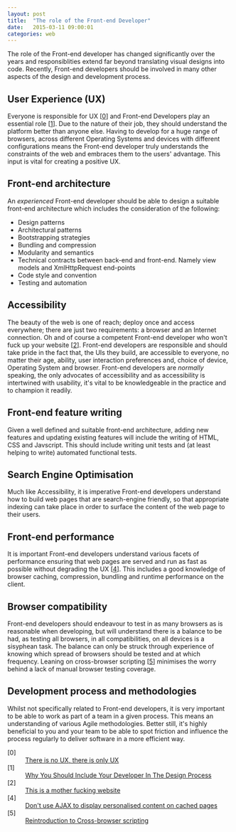 ```yaml
---
layout: post
title:  "The role of the Front-end Developer"
date:   2015-03-11 09:00:01
categories: web
---
```


The role of the Front-end developer has changed significantly over the years and responsiblities extend far beyond translating visual designs into code. Recently, Front-end developers should be involved in many other aspects of the design and development process.

## User Experience (UX)

Everyone is responsible for UX [[0](#ref0)] and Front-end Developers play an essential role [[1](#ref1)]. Due to the nature of their job, they should understand the platform better than anyone else. Having to develop for a huge range of browsers, across different Operating Systems and devices with different configurations means the Front-end developer truly understands the constraints of the web and embraces them to the users' advantage. This input is vital for creating a positive UX.

## Front-end architecture

An *experienced* Front-end developer should be able to design a suitable front-end architecture which includes the consideration of the following:

* Design patterns
* Architectural patterns
* Bootstrapping strategies
* Bundling and compression
* Modularity and semantics
* Technical contracts between back-end and front-end. Namely view models and XmlHttpRequest end-points
* Code style and convention
* Testing and automation

## Accessibility

The beauty of the web is one of reach; deploy once and access everywhere; there are just two requirements: a browser and an Internet connection. Oh and of course a competent Front-end developer who won't fuck up your website [[2](#ref2)]. Front-end developers are responsible and should take pride in the fact that, the UIs they build, are accessible to everyone, no matter their age, ability, user interaction preferences and, choice of device, Operating System and browser. Front-end developers are *normally* speaking, the only advocates of accessibility and as accessibility is intertwined with usability, it's vital to be knowledgeable in the practice and to champion it readily.

## Front-end feature writing

Given a well defined and suitable front-end architecture, adding new features and updating existing features will include the writing of HTML, CSS and Javscript. This should include writing unit tests and (at least helping to write) automated functional tests.

## Search Engine Optimisation

Much like Accessibility, it is imperative Front-end developers understand how to build web pages that are search-engine friendly, so that appropriate indexing can take place in order to surface the content of the web page to their users.

## Front-end performance

It is important Front-end developers understand various facets of performance ensuring that web pages are served and run as fast as possible without degrading the UX [[4](#ref4)]. This includes a good knowledge of browser caching, compression, bundling and runtime performance on the client.

## Browser compatibility

Front-end developers should endeavour to test in as many browsers as is reasonable when developing, but will understand there is a balance to be had, as testing all browsers, in all compatibilities, on all devices is a sisyphean task. The balance can only be struck through experience of knowing which spread of browsers should be tested and at which frequency. Leaning on cross-browser scripting [[5](#ref5)] minimises the worry behind a lack of manual browser testing coverage.

## Development process and methodologies

Whilst not specifically related to Front-end developers, it is very important to be able to work as part of a team in a given process. This means an understanding of various Agile methodologies. Better still, it's highly beneficial to you and your team to be able to spot friction and influence the process regularly to deliver software in a more efficient way.

<dl>
	<dt class="citation" id="ref0">[0]</dt>
	<dd><a href="http://www.disambiguity.com/there-is-no-ux/">There is no UX, there is only UX</a></dd>
	<dt class="citation" id="ref1">[1]</dt>
	<dd><a href="http://www.smashingmagazine.com/2014/11/21/why-you-should-include-your-developer-in-the-design-process/">Why You Should Include Your Developer In The Design Process</a></dd>
	<dt class="citation" id="ref2">[2]</dt>
	<dd><a href="http://www.motherfuckingwebsite.com">This is a mother fucking website</a></dd>
	<dt class="citation" id="ref4">[4]</dt>
	<dd><a href="/articles/dont-use-ajax-to-display-personalised-content-on-cached-pages/">Don't use AJAX to display personalised content on cached pages</a></dd>
	<dt class="citation" id="ref5">[5]</dt>
	<dd><a href="/articles/reintroducing-cross-browser-scripting/">Reintroduction to Cross-browser scripting</a></dd>
</dl>